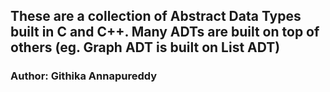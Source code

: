 ## These are a collection of Abstract Data Types built in C and C++. Many ADTs are built on top of others (eg. Graph ADT is built on List ADT)

### Author: Githika Annapureddy

